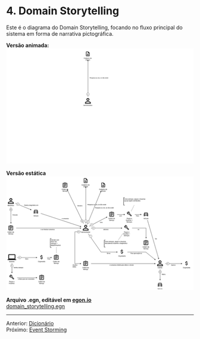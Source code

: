 # 4. Domain Storytelling

Este é o diagrama do Domain Storytelling, focando no fluxo principal do sistema em forma de narrativa pictográfica.

**Versão animada:**  
![Domain Storytelling Animado](attachments/domain_storytelling_animado.svg)

**Versão estática**  
![Domain Storytelling Estático](attachments/domain_storytelling_estatico.png)

**Arquivo .egn, editável em <a href="https://egon.io" target="_blank">egon.io</a>**  
<a href="attachments/domain_storytelling.egn" download>domain_storytelling.egn</a>


---
Anterior: [Dicionário](3_dicionario.md)  
Próximo: [Event Storming](5_event_storming.md)